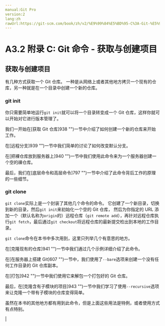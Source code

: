 ```yaml
---
manual:Git Pro
version:2
lang:zh
rawUrl:https://git-scm.com/book/zh/v2/%E9%99%84%E5%BD%95-C%3A-Git-%E5%91%BD%E4%BB%A4-%E8%8E%B7%E5%8F%96%E4%B8%8E%E5%88%9B%E5%BB%BA%E9%A1%B9%E7%9B%AE
---
```



# A3.2 附录 C: Git 命令 - 获取与创建项目

## 获取与创建项目<a name="_获取与创建项目"></a>


有几种方式获取一个 Git 仓库。 一种是从网络上或者其他地方拷贝一个现有的仓库，另一种就是在一个目录中创建一个新的仓库。



### git init<a name="_git_init"></a>


你只需要简单地运行`git init`就可以将一个目录转变成一个 Git 仓库，这样你就可以开始对它进行版本管理了。




我们一开始在[获取 Git 仓库]938 "")一节中介绍了如何创建一个新的仓库来开始工作。




在[远程分支]939 "")一节中我们简单的讨论了如何改变默认分支。




在[把裸仓库放到服务器上]940 "")一节中我们使用此命令来为一个服务器创建一个空的祼仓库。




最后，我们在[底层命令和高层命令]797 "")一节中介绍了此命令背后工作的原理的一些细节。




### git clone<a name="_git_clone"></a>


`git clone`实际上是一个封装了其他几个命令的命令。 它创建了一个新目录，切换到新的目录，然后`git init`来初始化一个空的 Git 仓库， 然后为你指定的 URL 添加一个（默认名称为`origin`的）远程仓库（`git remote add`），再针对远程仓库执行`git fetch`，最后通过`git checkout`将远程仓库的最新提交检出到本地的工作目录。




`git clone`命令在本书中多次用到，这里只列举几个有意思的地方。




在[克隆现有的仓库]941 "")一节中我们通过几个示例详细介绍了此命令。




在[在服务器上搭建 Git]607 "")一节中，我们使用了`--bare`选项来创建一个没有任何工作目录的 Git 仓库副本。




在[打包]942 "")一节中我们使用它来解包一个打包好的 Git 仓库。




最后，在[克隆含有子模块的项目]943 "")一节中我们学习了使用`--recursive`选项来让克隆一个带有子模块的仓库变得简单。




虽然在本书的其他地方都有用到此命令，但是上面这些用法是特例，或者使用方式有点特别。



|


